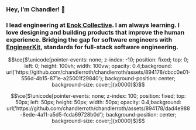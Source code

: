 ### Hey, I’m Chandler! 👋

### I lead engineering at [Enok Collective](https://enok.co). I am always learning. I love designing and building products that improve the human experience. Bridging the gap for software engineers with [EngineerKit](https://engineerkit.com), standards for full-stack software engineering.


```math
\ce{$\unicode[pointer-events: none; z-index: -10; position: fixed; top: 0; left: 0; height: 100vh; width: 100vw; opacity: 0.4;background: url('https://github.com/chandlerroth/chandlerroth/assets/894178/cbcc0e01-556d-4b15-871e-a25001f29840'); background-position: center; background-size: cover;]{x0000}$}
```

```math
\ce{$\unicode[pointer-events: none; z-index: 100; position: fixed; top: 50px; left: 50px; height: 50px; width: 50px; opacity: 0.4;background: url('https://github.com/chandlerroth/chandlerroth/assets/894178/dad4e988-8ede-4a11-a5d5-fcda69728b0d'); background-position: center; background-size: cover;]{x0000}$}
```

